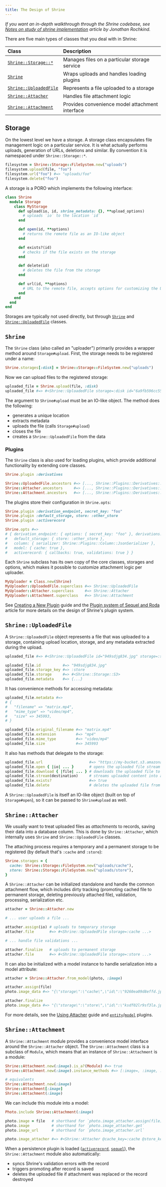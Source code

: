 ```yaml
---
title: The Design of Shrine
---
```


*If you want an in-depth walkthrough through the Shrine codebase, see [Notes on
study of shrine implementation] article by Jonathan Rochkind.*

There are five main types of classes that you deal with in Shrine:

| Class | Description |
| :---- | :---------- |
| [`Shrine::Storage::*`](#Storage) | Manages files on a particular storage service |
| [`Shrine`](#Shrine) | Wraps uploads and handles loading plugins |
| [`Shrine::UploadedFile`](#shrineuploadedfile) | Represents a file uploaded to a storage |
| [`Shrine::Attacher`](#shrineattacher) | Handles file attachment logic |
| [`Shrine::Attachment`](#shrineattachment) | Provides convenience model attachment interface |

## Storage

On the lowest level we have a storage. A storage class encapsulates file
management logic on a particular service. It is what actually performs uploads,
generation of URLs, deletions and similar. By convention it is namespaced under
`Shrine::Storage::*`.

```rb
filesystem = Shrine::Storage::FileSystem.new("uploads")
filesystem.upload(file, "foo")
filesystem.url("foo") #=> "uploads/foo"
filesystem.delete("foo")
```

A storage is a PORO which implements the following interface:

```rb
class Shrine
  module Storage
    class MyStorage
      def upload(io, id, shrine_metadata: {}, **upload_options)
        # uploads `io` to the location `id`
      end

      def open(id, **options)
        # returns the remote file as an IO-like object
      end

      def exists?(id)
        # checks if the file exists on the storage
      end

      def delete(id)
        # deletes the file from the storage
      end

      def url(id, **options)
        # URL to the remote file, accepts options for customizing the URL
      end
    end
  end
end
```

Storages are typically not used directly, but through [`Shrine`](#shrine) and
[`Shrine::UploadedFile`](#shrine-uploadedfile) classes.

## `Shrine`

The `Shrine` class (also called an "uploader") primarily provides a wrapper
method around `Storage#upload`. First, the storage needs to be registered under
a name:

```rb
Shrine.storages[:disk] = Shrine::Storage::FileSystem.new("uploads")
```

Now we can upload files to the registered storage:

```rb
uploaded_file = Shrine.upload(file, :disk)
uploaded_file #=> #<Shrine::UploadedFile storage=:disk id="6a9fb596cc554efb" ...>
```

The argument to `Shrine#upload` must be an IO-like object. The method does the
following:

* generates a unique location
* extracts metadata
* uploads the file (calls `Storage#upload`)
* closes the file
* creates a `Shrine::UploadedFile` from the data

### Plugins

The `Shrine` class is also used for loading plugins, which provide additional
functionality by extending core classes.

```rb
Shrine.plugin :derivatives

Shrine::UploadedFile.ancestors #=> [..., Shrine::Plugins::Derivatives::FileMethods, Shrine::UploadedFile::InstanceMethods, ...]
Shrine::Attacher.ancestors     #=> [..., Shrine::Plugins::Derivatives::AttacherMethods, Shrine::Attacher::InstanceMethods,  ...]
Shrine::Attachment.ancestors   #=> [..., Shrine::Plugins::Derivatives::AttachmentMethods, Shrine::Attachment::InstanceMethods, ...]
```

The plugins store their configuration in `Shrine.opts`:

```rb
Shrine.plugin :derivation_endpoint, secret_key: "foo"
Shrine.plugin :default_storage, store: :other_store
Shrine.plugin :activerecord

Shrine.opts #=>
# { derivation_endpoint: { options: { secret_key: "foo" }, derivations: {} },
#   default_storage: { store: :other_store },
#   column: { serializer: Shrine::Plugins::Column::JsonSerializer },
#   model: { cache: true },
#   activerecord: { callbacks: true, validations: true } }
```

Each `Shrine` subclass has its own copy of the core classes, storages and
options, which makes it possible to customize attachment logic per uploader.

```rb
MyUploader = Class.new(Shrine)
MyUploader::UploadedFile.superclass #=> Shrine::UploadedFile
MyUploader::Attacher.superclass     #=> Shrine::Attacher
MyUploader::Attachment.superclass   #=> Shrine::Attachment
```

See [Creating a New Plugin] guide and the [Plugin system of Sequel and Roda]
article for more details on the design of Shrine's plugin system.

## `Shrine::UploadedFile`

A `Shrine::UploadedFile` object represents a file that was uploaded to a
storage, containing upload location, storage, and any metadata extracted during
the upload.

```rb
uploaded_file #=> #<Shrine::UploadedFile id="949sdjg834.jpg" storage=:store metadata={...}>

uploaded_file.id          #=> "949sdjg834.jpg"
uploaded_file.storage_key #=> :store
uploaded_file.storage     #=> #<Shrine::Storage::S3>
uploaded_file.metadata    #=> {...}
```

It has convenience methods for accessing metadata:

```rb
uploaded_file.metadata #=>
# {
#   "filename" => "matrix.mp4",
#   "mime_type" => "video/mp4",
#   "size" => 345993,
# }

uploaded_file.original_filename #=> "matrix.mp4"
uploaded_file.extension         #=> "mp4"
uploaded_file.mime_type         #=> "video/mp4"
uploaded_file.size              #=> 345993
```

It also has methods that delegate to the storage:

```rb
uploaded_file.url                     #=> "https://my-bucket.s3.amazonaws.com/949sdjg834.jpg"
uploaded_file.open { |io| ... }       # opens the uploaded file stream
uploaded_file.download { |file| ... } # downloads the uploaded file to disk
uploaded_file.stream(destination)     # streams uploaded content into a writable destination
uploaded_file.exists?                 #=> true
uploaded_file.delete                  # deletes the uploaded file from the storage
```

A `Shrine::UploadedFile` is itself an IO-like object (built on top of
`Storage#open`), so it can be passed to `Shrine#upload` as well.

## `Shrine::Attacher`

We usually want to treat uploaded files as *attachments* to records, saving
their data into a database column. This is done by `Shrine::Attacher`, which
internally uses `Shrine` and `Shrine::UploadedFile` classes.

The attaching process requires a temporary and a permanent storage to be
registered (by default that's `:cache` and `:store`):

```rb
Shrine.storages = {
  cache: Shrine::Storage::FileSystem.new("uploads/cache"),
  store: Shrine::Storage::FileSystem.new("uploads/store"),
}
```

A `Shrine::Attacher` can be initialized standalone and handle the common
attachment flow, which includes dirty tracking (promoting cached file to
permanent storage, deleting previously attached file), validation, processing,
serialization etc.

```rb
attacher = Shrine::Attacher.new

# ... user uploads a file ...

attacher.assign(io) # uploads to temporary storage
attacher.file       #=> #<Shrine::UploadedFile storage=:cache ...>

# ... handle file validations ...

attacher.finalize   # uploads to permanent storage
attacher.file       #=> #<Shrine::UploadedFile storage=:store ...>
```

It can also be initialized with a model instance to handle serialization into a
model attribute:

```rb
attacher = Shrine::Attacher.from_model(photo, :image)

attacher.assign(file)
photo.image_data #=> "{\"storage\":\"cache\",\"id\":\"9260ea09d8effd.jpg\",\"metadata\":{...}}"

attacher.finalize
photo.image_data #=> "{\"storage\":\"store\",\"id\":\"ksdf02lr9sf3la.jpg\",\"metadata\":{...}}"
```

For more details, see the [Using Attacher] guide and
[`entity`][entity]/[`model`][model] plugins.

## `Shrine::Attachment`

A `Shrine::Attachment` module provides a convenience model interface around the
`Shrine::Attacher` object. The `Shrine::Attachment` class is a subclass of
`Module`, which means that an instance of `Shrine::Attachment` is a module:

```rb
Shrine::Attachment.new(:image).is_a?(Module) #=> true
Shrine::Attachment.new(:image).instance_methods #=> [:image=, :image, :image_url, :image_attacher, ...]

# equivalents
Shrine::Attachment.new(:image)
Shrine::Attachment[:image]
Shrine::Attachment(:image)
```

We can include this module into a model:

```rb
Photo.include Shrine::Attachment(:image)
```
```rb
photo.image = file   # shorthand for `photo.image_attacher.assign(file)`
photo.image          # shorthand for `photo.image_attacher.get`
photo.image_url      # shorthand for `photo.image_attacher.url`

photo.image_attacher #=> #<Shrine::Attacher @cache_key=:cache @store_key=:store ...>
```

When a persistence plugin is loaded ([`activerecord`][activerecord],
[`sequel`][sequel]), the `Shrine::Attachment` module also automatically:

* syncs Shrine's validation errors with the record
* triggers promoting after record is saved
* deletes the uploaded file if attachment was replaced or the record destroyed

[Using Attacher]: https://shrinerb.com/docs/attacher
[Notes on study of shrine implementation]: https://bibwild.wordpress.com/2018/09/12/notes-on-study-of-shrine-implementation/
[Creating a New Plugin]: https://shrinerb.com/docs/creating-plugins
[Plugin system of Sequel and Roda]: https://twin.github.io/the-plugin-system-of-sequel-and-roda/
[entity]: https://shrinerb.com/docs/plugins/entity
[model]: https://shrinerb.com/docs/plugins/model
[activerecord]: https://shrinerb.com/docs/plugins/activerecord
[sequel]: https://shrinerb.com/docs/plugins/sequel
